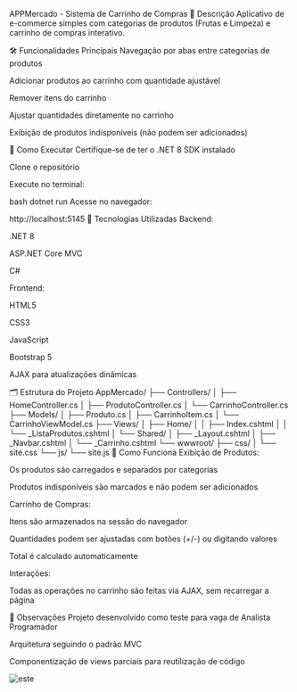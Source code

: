 APPMercado - Sistema de Carrinho de Compras
📝 Descrição
Aplicativo de e-commerce simples com categorias de produtos (Frutas e Limpeza) e carrinho de compras interativo.

🛠️ Funcionalidades Principais
Navegação por abas entre categorias de produtos

Adicionar produtos ao carrinho com quantidade ajustável

Remover itens do carrinho

Ajustar quantidades diretamente no carrinho

Exibição de produtos indisponíveis (não podem ser adicionados)

🚀 Como Executar
Certifique-se de ter o .NET 8 SDK instalado

Clone o repositório

Execute no terminal:

bash
dotnet run
Acesse no navegador:

http://localhost:5145
🧩 Tecnologias Utilizadas
Backend:

.NET 8

ASP.NET Core MVC

C#

Frontend:

HTML5

CSS3

JavaScript

Bootstrap 5

AJAX para atualizações dinâmicas

🗂️ Estrutura do Projeto
AppMercado/
├── Controllers/
│   ├── HomeController.cs
│   ├── ProdutoController.cs
│   └── CarrinhoController.cs
├── Models/
│   ├── Produto.cs
│   ├── CarrinhoItem.cs
│   └── CarrinhoViewModel.cs
├── Views/
│   ├── Home/
│   │   ├── Index.cshtml
│   │   └── _ListaProdutos.cshtml
│   └── Shared/
│       ├── _Layout.cshtml
│       ├── _Navbar.cshtml
│       └── _Carrinho.cshtml
└── wwwroot/
    ├── css/
    │   └── site.css
    └── js/
        └── site.js
🔧 Como Funciona
Exibição de Produtos:

Os produtos são carregados e separados por categorias

Produtos indisponíveis são marcados e não podem ser adicionados

Carrinho de Compras:

Itens são armazenados na sessão do navegador

Quantidades podem ser ajustadas com botões (+/-) ou digitando valores

Total é calculado automaticamente

Interações:

Todas as operações no carrinho são feitas via AJAX, sem recarregar a página

📌 Observações
Projeto desenvolvido como teste para vaga de Analista Programador

Arquitetura seguindo o padrão MVC

Componentização de views parciais para reutilização de código

![este](https://github.com/user-attachments/assets/dabb3445-4e34-437e-bb95-22f490da51ff)
